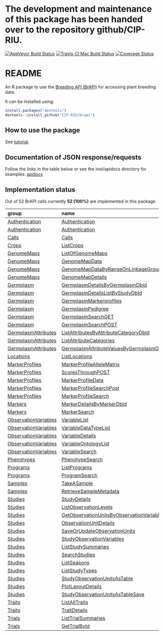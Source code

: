 
<!-- README.md is generated from README.Rmd. Please edit that file -->

# The development and maintenance of this package has been handed over to the repository github/CIP-RIU. 

[![AppVeyor Build Status](https://ci.appveyor.com/api/projects/status/github/c5sire/brapi?branch=master&svg=true)](https://ci.appveyor.com/project/c5sire/brapi) [![Travis-CI Mac Build Status](https://travis-ci.org/c5sire/brapi.svg?branch=master&label=Mac%20OSX)](https://travis-ci.org/c5sire/brapi) [![Coverage Status](https://img.shields.io/codecov/c/github/c5sire/brapi/master.svg)](https://codecov.io/github/c5sire/brapi?branch=master)

README
======

An R package to use the [Breeding API (BrAPI)](http://docs.brapi.apiary.io) for accessing plant breeding data.

It can be installed using:

``` r
install.packages("devtools")
devtools::install_github("CIP-RIU/brapi")
```

How to use the package
----------------------

See [tutorial](https://github.com/CIP-RIU/brapi/blob/master/inst/doc/tutorial.Rmd).

Documentation of JSON response/requests
---------------------------------------

Follow the links in the table below or see the inst/apidocs directory for examples: [apidocs](https://github.com/CIP-RIU/brapi/blob/master/inst/apidocs/README.md)

Implementation status
---------------------

Out of 52 BrAPI calls currently **52 (100%)** are implemented in this package.

| group                                                                                                       | name                                                                                                                                                                     | R.function                                                                                                                                    |
|:------------------------------------------------------------------------------------------------------------|:-------------------------------------------------------------------------------------------------------------------------------------------------------------------------|:----------------------------------------------------------------------------------------------------------------------------------------------|
| [Authentication](https://github.com/plantbreeding/API/blob/master/Specification/Authentication)             | [Authentication](https://github.com/plantbreeding/API/blob/master/Specification/Authentication/Authentication.md)                                                        | [ba\_login](https://github.com/CIP-RIU/brapi/blob/master/inst/apidocs/ba_login.md)                                                             |
| [Authentication](https://github.com/plantbreeding/API/blob/master/Specification/Authentication)             | [Authentication](https://github.com/plantbreeding/API/blob/master/Specification/Authentication/Authentication.md)                                                        | [ba\_logout](https://github.com/CIP-RIU/brapi/blob/master/inst/apidocs/ba_logout.md)                                                           |
| [Calls](https://github.com/plantbreeding/API/blob/master/Specification/Calls)                               | [Calls](https://github.com/plantbreeding/API/blob/master/Specification/Calls/Calls.md)                                                                                   | [ba\_calls](https://github.com/CIP-RIU/brapi/blob/master/inst/apidocs/ba_calls.md)                                                             |
| [Crops](https://github.com/plantbreeding/API/blob/master/Specification/Crops)                               | [ListCrops](https://github.com/plantbreeding/API/blob/master/Specification/Crops/ListCrops.md)                                                                           | [ba\_crops](https://github.com/CIP-RIU/brapi/blob/master/inst/apidocs/ba_crops.md)                                                             |
| [GenomeMaps](https://github.com/plantbreeding/API/blob/master/Specification/GenomeMaps)                     | [ListOfGenomeMaps](https://github.com/plantbreeding/API/blob/master/Specification/GenomeMaps/ListOfGenomeMaps.md)                                                        | [ba\_genomemaps](https://github.com/CIP-RIU/brapi/blob/master/inst/apidocs/ba_genomemaps.md)                                                   |
| [GenomeMaps](https://github.com/plantbreeding/API/blob/master/Specification/GenomeMaps)                     | [GenomeMapData](https://github.com/plantbreeding/API/blob/master/Specification/GenomeMaps/GenomeMapData.md)                                                              | [ba\_genomemaps\_data](https://github.com/CIP-RIU/brapi/blob/master/inst/apidocs/ba_genomemaps_data.md)                                        |
| [GenomeMaps](https://github.com/plantbreeding/API/blob/master/Specification/GenomeMaps)                     | [GenomeMapDataByRangeOnLinkageGroup](https://github.com/plantbreeding/API/blob/master/Specification/GenomeMaps/GenomeMapDataByRangeOnLinkageGroup.md)                    | [ba\_genomemaps\_data\_range](https://github.com/CIP-RIU/brapi/blob/master/inst/apidocs/ba_genomemaps_data_range.md)                           |
| [GenomeMaps](https://github.com/plantbreeding/API/blob/master/Specification/GenomeMaps)                     | [GenomeMapDetails](https://github.com/plantbreeding/API/blob/master/Specification/GenomeMaps/GenomeMapDetails.md)                                                        | [ba\_genomemaps\_details](https://github.com/CIP-RIU/brapi/blob/master/inst/apidocs/ba_genomemaps_details.md)                                  |
| [Germplasm](https://github.com/plantbreeding/API/blob/master/Specification/Germplasm)                       | [GermplasmDetailsByGermplasmDbId](https://github.com/plantbreeding/API/blob/master/Specification/Germplasm/GermplasmDetailsByGermplasmDbId.md)                           | [ba\_germplasm\_details](https://github.com/CIP-RIU/brapi/blob/master/inst/apidocs/ba_germplasm_details.md)                                    |
| [Germplasm](https://github.com/plantbreeding/API/blob/master/Specification/Germplasm)                       | [GermplasmDetailsListByStudyDbId](https://github.com/plantbreeding/API/blob/master/Specification/Germplasm/GermplasmDetailsListByStudyDbId.md)                           | [ba\_germplasm\_details\_study](https://github.com/CIP-RIU/brapi/blob/master/inst/apidocs/ba_germplasm_details_study.md)                       |
| [Germplasm](https://github.com/plantbreeding/API/blob/master/Specification/Germplasm)                       | [GermplasmMarkerprofiles](https://github.com/plantbreeding/API/blob/master/Specification/Germplasm/GermplasmMarkerprofiles.md)                                           | [ba\_germplasm\_markerprofiles](https://github.com/CIP-RIU/brapi/blob/master/inst/apidocs/ba_germplasm_markerprofiles.md)                      |
| [Germplasm](https://github.com/plantbreeding/API/blob/master/Specification/Germplasm)                       | [GermplasmPedigree](https://github.com/plantbreeding/API/blob/master/Specification/Germplasm/GermplasmPedigree.md)                                                       | [ba\_germplasm\_pedigree](https://github.com/CIP-RIU/brapi/blob/master/inst/apidocs/ba_germplasm_pedigree.md)                                  |
| [Germplasm](https://github.com/plantbreeding/API/blob/master/Specification/Germplasm)                       | [GermplasmSearchGET](https://github.com/plantbreeding/API/blob/master/Specification/Germplasm/GermplasmSearchGET.md)                                                     | [ba\_germplasm\_search](https://github.com/CIP-RIU/brapi/blob/master/inst/apidocs/ba_germplasm_search.md)                                      |
| [Germplasm](https://github.com/plantbreeding/API/blob/master/Specification/Germplasm)                       | [GermplasmSearchPOST](https://github.com/plantbreeding/API/blob/master/Specification/Germplasm/GermplasmSearchPOST.md)                                                   | [ba\_germplasm\_search](https://github.com/CIP-RIU/brapi/blob/master/inst/apidocs/ba_germplasm_search.md)                                      |
| [GermplasmAttributes](https://github.com/plantbreeding/API/blob/master/Specification/GermplasmAttributes)   | [ListAttributesByAttributeCategoryDbId](https://github.com/plantbreeding/API/blob/master/Specification/GermplasmAttributes/ListAttributesByAttributeCategoryDbId.md)     | [ba\_germplasmattributes](https://github.com/CIP-RIU/brapi/blob/master/inst/apidocs/ba_germplasmattributes.md)                                 |
| [GermplasmAttributes](https://github.com/plantbreeding/API/blob/master/Specification/GermplasmAttributes)   | [ListAttributeCategories](https://github.com/plantbreeding/API/blob/master/Specification/GermplasmAttributes/ListAttributeCategories.md)                                 | [ba\_germplasmattributes\_categories](https://github.com/CIP-RIU/brapi/blob/master/inst/apidocs/ba_germplasmattributes_categories.md)          |
| [GermplasmAttributes](https://github.com/plantbreeding/API/blob/master/Specification/GermplasmAttributes)   | [GermplasmAttributeValuesByGermplasmDbId](https://github.com/plantbreeding/API/blob/master/Specification/GermplasmAttributes/GermplasmAttributeValuesByGermplasmDbId.md) | [ba\_germplasmattributes\_details](https://github.com/CIP-RIU/brapi/blob/master/inst/apidocs/ba_germplasmattributes_details.md)                |
| [Locations](https://github.com/plantbreeding/API/blob/master/Specification/Locations)                       | [ListLocations](https://github.com/plantbreeding/API/blob/master/Specification/Locations/ListLocations.md)                                                               | [ba\_locations](https://github.com/CIP-RIU/brapi/blob/master/inst/apidocs/ba_locations.md)                                                     |
| [MarkerProfiles](https://github.com/plantbreeding/API/blob/master/Specification/MarkerProfiles)             | [MarkerProfileAlleleMatrix](https://github.com/plantbreeding/API/blob/master/Specification/MarkerProfiles/MarkerProfileAlleleMatrix.md)                                  | [ba\_markerprofiles\_allelematrix\_search](https://github.com/CIP-RIU/brapi/blob/master/inst/apidocs/ba_markerprofiles_allelematrix_search.md) |
| [MarkerProfiles](https://github.com/plantbreeding/API/blob/master/Specification/MarkerProfiles)             | [ScoresThroughPOST](https://github.com/plantbreeding/API/blob/master/Specification/MarkerProfiles/ScoresThroughPOST.md)                                                  | [ba\_markerprofiles\_allelematrix\_search](https://github.com/CIP-RIU/brapi/blob/master/inst/apidocs/ba_markerprofiles_allelematrix_search.md) |
| [MarkerProfiles](https://github.com/plantbreeding/API/blob/master/Specification/MarkerProfiles)             | [MarkerProfileData](https://github.com/plantbreeding/API/blob/master/Specification/MarkerProfiles/MarkerProfileData.md)                                                  | [ba\_markerprofiles\_details](https://github.com/CIP-RIU/brapi/blob/master/inst/apidocs/ba_markerprofiles_details.md)                          |
| [MarkerProfiles](https://github.com/plantbreeding/API/blob/master/Specification/MarkerProfiles)             | [MarkerProfileSearchPost](https://github.com/plantbreeding/API/blob/master/Specification/MarkerProfiles/MarkerProfileSearchPost.md)                                      | [ba\_markerprofiles\_search](https://github.com/CIP-RIU/brapi/blob/master/inst/apidocs/ba_markerprofiles_search.md)                            |
| [MarkerProfiles](https://github.com/plantbreeding/API/blob/master/Specification/MarkerProfiles)             | [MarkerProfileSearch](https://github.com/plantbreeding/API/blob/master/Specification/MarkerProfiles/MarkerProfileSearch.md)                                              | [ba\_markerprofiles\_search](https://github.com/CIP-RIU/brapi/blob/master/inst/apidocs/ba_markerprofiles_search.md)                            |
| [Markers](https://github.com/plantbreeding/API/blob/master/Specification/Markers)                           | [MarkerDetailsByMarkerDbId](https://github.com/plantbreeding/API/blob/master/Specification/Markers/MarkerDetailsByMarkerDbId.md)                                         | [ba\_markers\_details](https://github.com/CIP-RIU/brapi/blob/master/inst/apidocs/ba_markers_details.md)                                        |
| [Markers](https://github.com/plantbreeding/API/blob/master/Specification/Markers)                           | [MarkerSearch](https://github.com/plantbreeding/API/blob/master/Specification/Markers/MarkerSearch.md)                                                                   | [ba\_markers\_search](https://github.com/CIP-RIU/brapi/blob/master/inst/apidocs/ba_markers_search.md)                                          |
| [ObservationVariables](https://github.com/plantbreeding/API/blob/master/Specification/ObservationVariables) | [VariableList](https://github.com/plantbreeding/API/blob/master/Specification/ObservationVariables/VariableList.md)                                                      | [ba\_observationvariables](https://github.com/CIP-RIU/brapi/blob/master/inst/apidocs/ba_observationvariables.md)                               |
| [ObservationVariables](https://github.com/plantbreeding/API/blob/master/Specification/ObservationVariables) | [VariableDataTypeList](https://github.com/plantbreeding/API/blob/master/Specification/ObservationVariables/VariableDataTypeList.md)                                      | [ba\_observationvariables\_datatypes](https://github.com/CIP-RIU/brapi/blob/master/inst/apidocs/ba_observationvariables_datatypes.md)          |
| [ObservationVariables](https://github.com/plantbreeding/API/blob/master/Specification/ObservationVariables) | [VariableDetails](https://github.com/plantbreeding/API/blob/master/Specification/ObservationVariables/VariableDetails.md)                                                | [ba\_observationvariables\_details](https://github.com/CIP-RIU/brapi/blob/master/inst/apidocs/ba_observationvariables_details.md)              |
| [ObservationVariables](https://github.com/plantbreeding/API/blob/master/Specification/ObservationVariables) | [VariableOntologyList](https://github.com/plantbreeding/API/blob/master/Specification/ObservationVariables/VariableOntologyList.md)                                      | [ba\_observationvariables\_ontologies](https://github.com/CIP-RIU/brapi/blob/master/inst/apidocs/ba_observationvariables_ontologies.md)        |
| [ObservationVariables](https://github.com/plantbreeding/API/blob/master/Specification/ObservationVariables) | [VariableSearch](https://github.com/plantbreeding/API/blob/master/Specification/ObservationVariables/VariableSearch.md)                                                  | [ba\_observationvariables\_search](https://github.com/CIP-RIU/brapi/blob/master/inst/apidocs/ba_observationvariables_search.md)                |
| [Phenotypes](https://github.com/plantbreeding/API/blob/master/Specification/Phenotypes)                     | [PhenotypeSearch](https://github.com/plantbreeding/API/blob/master/Specification/Phenotypes/PhenotypeSearch.md)                                                          | [ba\_phenotype\_search](https://github.com/CIP-RIU/brapi/blob/master/inst/apidocs/ba_phenotype_search.md)                                      |
| [Programs](https://github.com/plantbreeding/API/blob/master/Specification/Programs)                         | [ListPrograms](https://github.com/plantbreeding/API/blob/master/Specification/Programs/ListPrograms.md)                                                                  | [ba\_programs](https://github.com/CIP-RIU/brapi/blob/master/inst/apidocs/ba_programs.md)                                                       |
| [Programs](https://github.com/plantbreeding/API/blob/master/Specification/Programs)                         | [ProgramSearch](https://github.com/plantbreeding/API/blob/master/Specification/Programs/ProgramSearch.md)                                                                | [ba\_programs\_search](https://github.com/CIP-RIU/brapi/blob/master/inst/apidocs/ba_programs_search.md)                                        |
| [Samples](https://github.com/plantbreeding/API/blob/master/Specification/Samples)                           | [TakeASample](https://github.com/plantbreeding/API/blob/master/Specification/Samples/TakeASample.md)                                                                     | [ba\_samples\_save](https://github.com/CIP-RIU/brapi/blob/master/inst/apidocs/ba_samples_save.md)                                              |
| [Samples](https://github.com/plantbreeding/API/blob/master/Specification/Samples)                           | [RetrieveSampleMetadata](https://github.com/plantbreeding/API/blob/master/Specification/Samples/RetrieveSampleMetadata.md)                                               | [ba\_samples](https://github.com/CIP-RIU/brapi/blob/master/inst/apidocs/ba_samples.md)                                                         |
| [Studies](https://github.com/plantbreeding/API/blob/master/Specification/Studies)                           | [StudyDetails](https://github.com/plantbreeding/API/blob/master/Specification/Studies/StudyDetails.md)                                                                   | [ba\_studies\_details](https://github.com/CIP-RIU/brapi/blob/master/inst/apidocs/ba_studies_details.md)                                        |
| [Studies](https://github.com/plantbreeding/API/blob/master/Specification/Studies)                           | [ListObservationLevels](https://github.com/plantbreeding/API/blob/master/Specification/Studies/ListObservationLevels.md)                                                 | [ba\_studies\_observationlevels](https://github.com/CIP-RIU/brapi/blob/master/inst/apidocs/ba_studies_observationlevels.md)                    |
| [Studies](https://github.com/plantbreeding/API/blob/master/Specification/Studies)                           | [GetObservationUnitsByObservationVariableIds](https://github.com/plantbreeding/API/blob/master/Specification/Studies/GetObservationUnitsByObservationVariableIds.md)     | [ba\_studies\_observations](https://github.com/CIP-RIU/brapi/blob/master/inst/apidocs/ba_studies_observations.md)                              |
| [Studies](https://github.com/plantbreeding/API/blob/master/Specification/Studies)                           | [ObservationUnitDetails](https://github.com/plantbreeding/API/blob/master/Specification/Studies/ObservationUnitDetails.md)                                               | [ba\_studies\_observationunits](https://github.com/CIP-RIU/brapi/blob/master/inst/apidocs/ba_studies_observationunits.md)                      |
| [Studies](https://github.com/plantbreeding/API/blob/master/Specification/Studies)                           | [SaveOrUpdateObservationUnits](https://github.com/plantbreeding/API/blob/master/Specification/Studies/SaveOrUpdateObservationUnits.md)                                   | [ba\_studies\_observationunits\_save](https://github.com/CIP-RIU/brapi/blob/master/inst/apidocs/ba_studies_observationunits_save.md)           |
| [Studies](https://github.com/plantbreeding/API/blob/master/Specification/Studies)                           | [StudyObservationVariables](https://github.com/plantbreeding/API/blob/master/Specification/Studies/StudyObservationVariables.md)                                         | [ba\_studies\_observationvariables](https://github.com/CIP-RIU/brapi/blob/master/inst/apidocs/ba_studies_observationvariables.md)              |
| [Studies](https://github.com/plantbreeding/API/blob/master/Specification/Studies)                           | [ListStudySummaries](https://github.com/plantbreeding/API/blob/master/Specification/Studies/ListStudySummaries.md)                                                       | [ba\_studies\_search](https://github.com/CIP-RIU/brapi/blob/master/inst/apidocs/ba_studies_search.md)                                          |
| [Studies](https://github.com/plantbreeding/API/blob/master/Specification/Studies)                           | [SearchStudies](https://github.com/plantbreeding/API/blob/master/Specification/Studies/SearchStudies.md)                                                                 | [ba\_studies\_search](https://github.com/CIP-RIU/brapi/blob/master/inst/apidocs/ba_studies_search.md)                                          |
| [Studies](https://github.com/plantbreeding/API/blob/master/Specification/Studies)                           | [ListSeasons](https://github.com/plantbreeding/API/blob/master/Specification/Studies/ListSeasons.md)                                                                     | [ba\_studies\_seasons](https://github.com/CIP-RIU/brapi/blob/master/inst/apidocs/ba_studies_seasons.md)                                        |
| [Studies](https://github.com/plantbreeding/API/blob/master/Specification/Studies)                           | [ListStudyTypes](https://github.com/plantbreeding/API/blob/master/Specification/Studies/ListStudyTypes.md)                                                               | [ba\_studies\_studytypes](https://github.com/CIP-RIU/brapi/blob/master/inst/apidocs/ba_studies_studytypes.md)                                  |
| [Studies](https://github.com/plantbreeding/API/blob/master/Specification/Studies)                           | [StudyObservationUnitsAsTable](https://github.com/plantbreeding/API/blob/master/Specification/Studies/StudyObservationUnitsAsTable.md)                                   | [ba\_studies\_table](https://github.com/CIP-RIU/brapi/blob/master/inst/apidocs/ba_studies_table.md)                                            |
| [Studies](https://github.com/plantbreeding/API/blob/master/Specification/Studies)                           | [PlotLayoutDetails](https://github.com/plantbreeding/API/blob/master/Specification/Studies/PlotLayoutDetails.md)                                                         | [ba\_studies\_layout](https://github.com/CIP-RIU/brapi/blob/master/inst/apidocs/ba_studies_layout.md)                                          |
| [Studies](https://github.com/plantbreeding/API/blob/master/Specification/Studies)                           | [StudyObservationUnitsAsTableSave](https://github.com/plantbreeding/API/blob/master/Specification/Studies/StudyObservationUnitsAsTableSave.md)                           | [ba\_studies\_table\_save](https://github.com/CIP-RIU/brapi/blob/master/inst/apidocs/ba_studies_table_save.md)                                 |
| [Traits](https://github.com/plantbreeding/API/blob/master/Specification/Traits)                             | [ListAllTraits](https://github.com/plantbreeding/API/blob/master/Specification/Traits/ListAllTraits.md)                                                                  | [ba\_traits](https://github.com/CIP-RIU/brapi/blob/master/inst/apidocs/ba_traits.md)                                                           |
| [Traits](https://github.com/plantbreeding/API/blob/master/Specification/Traits)                             | [TraitDetails](https://github.com/plantbreeding/API/blob/master/Specification/Traits/TraitDetails.md)                                                                    | [ba\_traits\_details](https://github.com/CIP-RIU/brapi/blob/master/inst/apidocs/ba_traits_details.md)                                          |
| [Trials](https://github.com/plantbreeding/API/blob/master/Specification/Trials)                             | [ListTrialSummaries](https://github.com/plantbreeding/API/blob/master/Specification/Trials/ListTrialSummaries.md)                                                        | [ba\_trials](https://github.com/CIP-RIU/brapi/blob/master/inst/apidocs/ba_trials.md)                                                           |
| [Trials](https://github.com/plantbreeding/API/blob/master/Specification/Trials)                             | [GetTrialById](https://github.com/plantbreeding/API/blob/master/Specification/Trials/GetTrialById.md)                                                                    | [ba\_trials\_details](https://github.com/CIP-RIU/brapi/blob/master/inst/apidocs/ba_trials_details.md)                                          |
